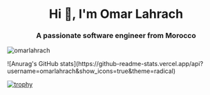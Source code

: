 <h1 align="center">Hi 👋, I'm Omar Lahrach</h1>
<h3 align="center">A passionate software engineer from Morocco</h3>

<p align="left"> <img src="https://komarev.com/ghpvc/?username=omarlahrach&label=Profile%20views&color=0e75b6&style=flat" alt="omarlahrach" /> </p>

<div>
   ![Anurag's GitHub stats](https://github-readme-stats.vercel.app/api?username=omarlahrach&show_icons=true&theme=radical)
</div>

[![trophy](https://github-profile-trophy.vercel.app/?username=omarlahrach&theme=onedark)](https://github.com/ryo-ma/github-profile-trophy)
